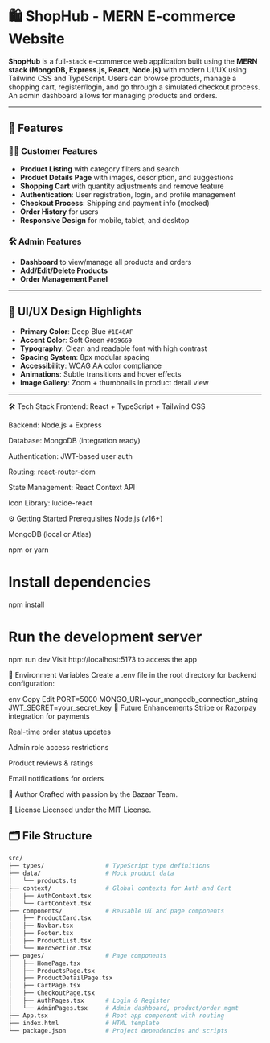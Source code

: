 # 🛍️ ShopHub - MERN E-commerce Website

**ShopHub** is a full-stack e-commerce web application built using the **MERN stack (MongoDB, Express.js, React, Node.js)** with modern UI/UX using Tailwind CSS and TypeScript. Users can browse products, manage a shopping cart, register/login, and go through a simulated checkout process. An admin dashboard allows for managing products and orders.

---

## 🚀 Features

### 🧑‍💻 Customer Features
- **Product Listing** with category filters and search
- **Product Details Page** with images, description, and suggestions
- **Shopping Cart** with quantity adjustments and remove feature
- **Authentication**: User registration, login, and profile management
- **Checkout Process**: Shipping and payment info (mocked)
- **Order History** for users
- **Responsive Design** for mobile, tablet, and desktop

### 🛠 Admin Features
- **Dashboard** to view/manage all products and orders
- **Add/Edit/Delete Products**
- **Order Management Panel**

---

## 🎨 UI/UX Design Highlights

- **Primary Color**: Deep Blue `#1E40AF`
- **Accent Color**: Soft Green `#059669`
- **Typography**: Clean and readable font with high contrast
- **Spacing System**: 8px modular spacing
- **Accessibility**: WCAG AA color compliance
- **Animations**: Subtle transitions and hover effects
- **Image Gallery**: Zoom + thumbnails in product detail view

---
🛠 Tech Stack
Frontend: React + TypeScript + Tailwind CSS

Backend: Node.js + Express

Database: MongoDB (integration ready)

Authentication: JWT-based user auth

Routing: react-router-dom

State Management: React Context API

Icon Library: lucide-react

⚙️ Getting Started
Prerequisites
Node.js (v16+)

MongoDB (local or Atlas)

npm or yarn

# Install dependencies
npm install

# Run the development server
npm run dev
Visit http://localhost:5173 to access the app

🧪 Environment Variables
Create a .env file in the root directory for backend configuration:

env
Copy
Edit
PORT=5000
MONGO_URI=your_mongodb_connection_string
JWT_SECRET=your_secret_key
🔮 Future Enhancements
Stripe or Razorpay integration for payments

Real-time order status updates

Admin role access restrictions

Product reviews & ratings

Email notifications for orders

👤 Author
Crafted with passion by the Bazaar Team.

📃 License
Licensed under the MIT License.
## 🗂️ File Structure

```bash
src/
├── types/                 # TypeScript type definitions
├── data/                  # Mock product data
│   └── products.ts
├── context/               # Global contexts for Auth and Cart
│   ├── AuthContext.tsx
│   └── CartContext.tsx
├── components/            # Reusable UI and page components
│   ├── ProductCard.tsx
│   ├── Navbar.tsx
│   ├── Footer.tsx
│   ├── ProductList.tsx
│   └── HeroSection.tsx
├── pages/                 # Page components
│   ├── HomePage.tsx
│   ├── ProductsPage.tsx
│   ├── ProductDetailPage.tsx
│   ├── CartPage.tsx
│   ├── CheckoutPage.tsx
│   ├── AuthPages.tsx      # Login & Register
│   └── AdminPages.tsx     # Admin dashboard, product/order mgmt
├── App.tsx                # Root app component with routing
├── index.html             # HTML template
└── package.json           # Project dependencies and scripts









